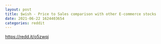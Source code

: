 ```yaml
--- 
layout: post 
title: $wish - Price to Sales comparison with other E-commerce stocks 
date: 2021-06-22 1624403654 
categories: reddit 
--- 
```

https://redd.it/o5zwqj